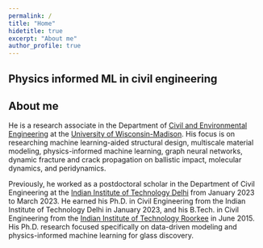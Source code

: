```yaml
---
permalink: /
title: "Home"
hidetitle: true
excerpt: "About me"
author_profile: true
---
```


## Physics informed ML in civil engineering


## About me

He is a research associate in the Department of [Civil and Environmental Engineering](https://engineering.wisc.edu/departments/civil-environmental-engineering/) at the [University of Wisconsin-Madison](https://www.wisc.edu/). His focus is on researching machine learning-aided structural design, multiscale material modeling, physics-informed machine learning, graph neural networks, dynamic fracture and crack propagation on ballistic impact, molecular dynamics, and peridynamics.

Previously, he worked as a postdoctoral scholar in the Department of Civil Engineering at the [Indian Institute of Technology Delhi](https://home.iitd.ac.in) from January 2023 to March 2023. He earned his Ph.D. in Civil Engineering from the Indian Institute of Technology Delhi in January 2023, and his B.Tech. in Civil Engineering from the [Indian Institute of Technology Roorkee](https://www.iitr.ac.in) in June 2015. His Ph.D. research focused specifically on data-driven modeling and physics-informed machine learning for glass discovery.
